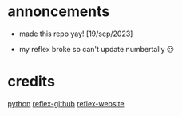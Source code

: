 # annoncements

- made this repo yay! [19/sep/2023]

- my reflex broke so can't update numbertally ☹

# credits

[python](https://python.org)
[reflex-github](https://github.com/reflex-dev/reflex)
[reflex-website](https://reflex-dev.org)